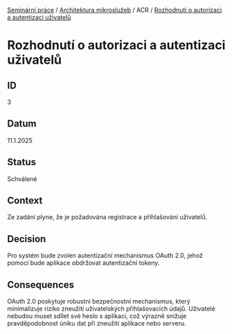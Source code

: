 [Seminární práce](../../../README.md) / [Architektura mikroslužeb](../../README.md) / ACR / [Rozhodnutí o autorizaci a autentizaci uživatelů](README.md)

# Rozhodnutí o autorizaci a autentizaci uživatelů

## ID
3

## Datum
11.1.2025

## Status
Schválené

## Context
Ze zadání plyne, že je požadována registrace a přihlašování uživatelů.

## Decision
Pro systém bude zvolen autentizační mechanismus OAuth 2.0, jehož pomocí bude aplikace obdržovat autentizační tokeny.

## Consequences
OAuth 2.0 poskytuje robustní bezpečnostní mechanismus, který minimalizuje riziko zneužití uživatelských přihlašovacích údajů. Uživatelé nebudou muset sdílet své heslo s aplikací, což výrazně snižuje pravděpodobnost úniku dat při zneužití aplikace nebo serveru.
